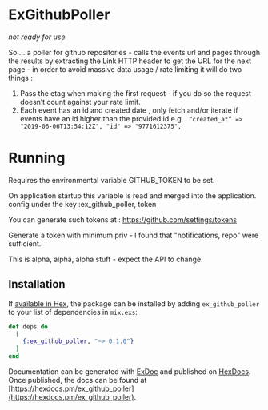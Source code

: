 # ExGithubPoller
_not ready for use_

So … a poller for github repositories - calls the events url and pages through the results by extracting the Link HTTP header to get the URL for the next page - in order to avoid massive data usage / rate limiting it will do two things  : 
1. Pass the etag when making the first request - if you do so the request doesn’t count against your rate limit.
2. Each event has an id and created date , only fetch and/or iterate if events have an id higher than the provided id e.g. ` “created_at” => "2019-06-06T13:54:12Z", "id" => "9771612375",`

# Running 

Requires the environmental variable GITHUB_TOKEN to be set.

On application startup this variable is read and merged into the application.
config under the key :ex_github_poller, token

You can generate such tokens at : https://github.com/settings/tokens

Generate a token with minimum priv - I found that "notifications, repo" were
sufficient.

This is alpha, alpha, alpha stuff - expect the API to change.

## Installation

If [available in Hex](https://hex.pm/docs/publish), the package can be installed
by adding `ex_github_poller` to your list of dependencies in `mix.exs`:

```elixir
def deps do
  [
    {:ex_github_poller, "~> 0.1.0"}
  ]
end
```

Documentation can be generated with [ExDoc](https://github.com/elixir-lang/ex_doc)
and published on [HexDocs](https://hexdocs.pm). Once published, the docs can
be found at [https://hexdocs.pm/ex_github_poller](https://hexdocs.pm/ex_github_poller).

